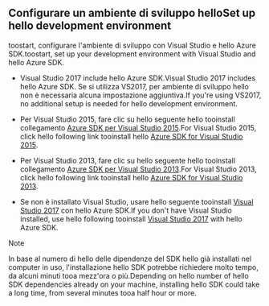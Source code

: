 ## <span data-ttu-id="21a0c-101"><a name="setupdevenv"></a>Configurare un ambiente di sviluppo hello</span><span class="sxs-lookup"><span data-stu-id="21a0c-101"><a name="setupdevenv"></a>Set up hello development environment</span></span>
<span data-ttu-id="21a0c-102">toostart, configurare l'ambiente di sviluppo con Visual Studio e hello Azure SDK.</span><span class="sxs-lookup"><span data-stu-id="21a0c-102">toostart, set up your development environment with Visual Studio and hello Azure SDK.</span></span>

* <span data-ttu-id="21a0c-103">Visual Studio 2017 include hello Azure SDK.</span><span class="sxs-lookup"><span data-stu-id="21a0c-103">Visual Studio 2017 includes hello Azure SDK.</span></span> <span data-ttu-id="21a0c-104">Se si utilizza VS2017, per ambiente di sviluppo hello non è necessaria alcuna impostazione aggiuntiva.</span><span class="sxs-lookup"><span data-stu-id="21a0c-104">If you're using VS2017, no additional setup is needed for hello development environment.</span></span>
* <span data-ttu-id="21a0c-105">Per Visual Studio 2015, fare clic su hello seguente hello tooinstall collegamento [Azure SDK per Visual Studio 2015](http://go.microsoft.com/fwlink/?linkid=518003).</span><span class="sxs-lookup"><span data-stu-id="21a0c-105">For Visual Studio 2015, click hello following link tooinstall hello [Azure SDK for Visual Studio 2015](http://go.microsoft.com/fwlink/?linkid=518003).</span></span>
* <span data-ttu-id="21a0c-106">Per Visual Studio 2013, fare clic su hello seguente hello tooinstall collegamento [Azure SDK per Visual Studio 2013](http://go.microsoft.com/fwlink/?LinkID=324322).</span><span class="sxs-lookup"><span data-stu-id="21a0c-106">For Visual Studio 2013, click hello following link tooinstall hello [Azure SDK for Visual Studio 2013](http://go.microsoft.com/fwlink/?LinkID=324322).</span></span>

* <span data-ttu-id="21a0c-107">Se non è installato Visual Studio, usare hello seguente tooinstall [Visual Studio 2017](https://www.visualstudio.com/) con hello Azure SDK.</span><span class="sxs-lookup"><span data-stu-id="21a0c-107">If you don't have Visual Studio installed, use hello following tooinstall [Visual Studio 2017](https://www.visualstudio.com/) with hello Azure SDK.</span></span>

> [!NOTE]
> <span data-ttu-id="21a0c-108">In base al numero di hello delle dipendenze del SDK hello già installati nel computer in uso, l'installazione hello SDK potrebbe richiedere molto tempo, da alcuni minuti tooa mezz'ora o più.</span><span class="sxs-lookup"><span data-stu-id="21a0c-108">Depending on hello number of hello SDK dependencies already on your machine, installing hello SDK could take a long time, from several minutes tooa half hour or more.</span></span>
>
>
